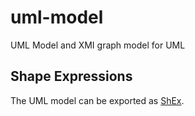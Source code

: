 # uml-model
UML Model and XMI graph model for UML

## Shape Expressions
The UML model can be exported as [ShEx](http://shex.io/).
